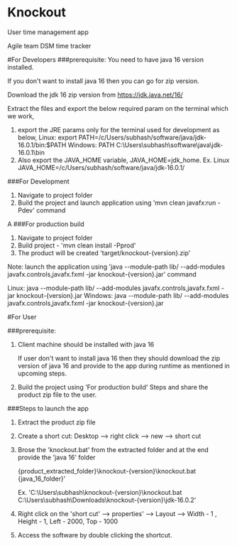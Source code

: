 # Knockout
User time management app

Agile team DSM time tracker

#For Developers
###prerequisite:
You need to have java 16 version installed.

If you don't want to install java 16 then you can go for zip version.

Download the jdk 16 zip version from https://jdk.java.net/16/

Extract the files and export the below required param on the terminal which we work,
1. export the JRE params only for the terminal used for development as below,
Linux: export PATH=/c/Users/subhash/software/java/jdk-16.0.1/bin:$PATH
Windows: PATH C:\Users\subhash\software\java\jdk-16.0.1\bin
2. Also export the JAVA_HOME variable,
JAVA_HOME=jdk_home.
Ex. Linux JAVA_HOME=/c/Users/subhash/software/java/jdk-16.0.1/

###For Development
1. Navigate to project folder
2. Build the project and launch application using 'mvn clean javafx:run -Pdev' command

A
###For production build
1. Navigate to project folder
2. Build project - 'mvn clean install -Pprod'
3. The product will be created 'target/knockout-{version}.zip'

Note: launch the application using 'java --module-path lib/ --add-modules javafx.controls,javafx.fxml  -jar knockout-{version}.jar' command

   Linux: java --module-path lib/ --add-modules javafx.controls,javafx.fxml  -jar knockout-{version}.jar
   Windows: java --module-path lib/ --add-modules javafx.controls,javafx.fxml  -jar knockout-{version}.jar



#For User

###prerequisite:
1. Client machine should be installed with java 16
   
   If user don't want to install java 16 then they should download the zip version of java 16 and provide to the app during runtime as mentioned in upcoming steps.

2. Build the project using 'For production build' Steps and share the product zip file to the user.

###Steps to launch the app
1. Extract the product zip file
2. Create a short cut: Desktop --> right click --> new --> short cut
3. Brose the 'knockout.bat' from the extracted folder and at the end provide the 'java 16' folder

   {product_extracted_folder}\knockout-{version}\knockout.bat {java_16_folder}'

   Ex. 'C:\Users\subhash\knockout-{version}\knockout.bat C:\Users\subhash\Downloads\knockout-{version}\jdk-16.0.2'
4. Right click on the 'short cut' --> properties' --> Layout --> Width - 1 , Height - 1, Left - 2000, Top - 1000
5. Access the software by double clicking the shortcut.
